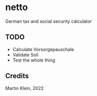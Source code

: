 # netto

German tax and social security calculator


## TODO

* Calculate Vorsorgepauschale
* Validate Soli
* Test the whole thing

## Credits

Martin Klein, 2022